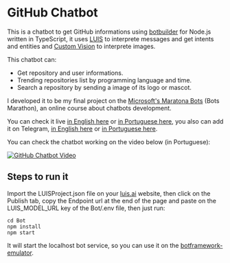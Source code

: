 # GitHub Chatbot

This is a chatbot to get GitHub informations using [botbuilder](https://github.com/Microsoft/BotBuilder) for Node.js written in TypeScript, it uses [LUIS](https://luis.ai) to interprete messages and get intents and entities and [Custom Vision](https://customvision.ai) to interprete images.

This chatbot can:

* Get repository and user informations.
* Trending repositories list by programming language and time.
* Search a repository by sending a image of its logo or mascot.

I developed it to be my final project on the [Microsoft's Maratona Bots](https://ticapacitacion.com/curso/botspt/) (Bots Marathon), an online course about chatbots development.

You can check it live [in English here](https://alefesouza.github.io/github-chatbot) or [in Portuguese here](https://alefesouza.github.io/github-chatbot/pt.html), you also can add it on Telegram, [in English here](https://t.me/ghchatbot) or [in Portuguese here](https://t.me/ghptchatbot).

You can check the chatbot working on the video below (in Portuguese):

[![GitHub Chatbot Video](http://img.youtube.com/vi/b8_woZEirbE/0.jpg)](http://www.youtube.com/watch?v=b8_woZEirbE "GitHub Chatbot Video")

## Steps to run it

Import the LUISProject.json file on your [luis.ai](https://luis.ai) website, then click on the Publish tab, copy the Endpoint url at the end of the page and paste on the LUIS_MODEL_URL key of the Bot/.env file, then just run:

    cd Bot
    npm install
    npm start

It will start the localhost bot service, so you can use it on the [botframework-emulator](https://github.com/Microsoft/BotFramework-Emulator/releases/latest).

